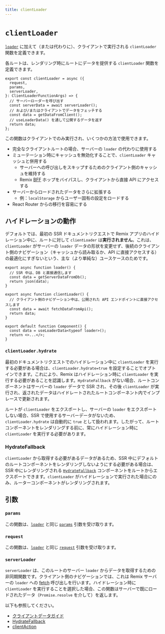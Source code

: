 ```yaml
---
title: clientLoader
---
```


# `clientLoader`

[`loader`][loader] に加えて（または代わりに）、クライアントで実行される `clientLoader` 関数を定義できます。

各ルートは、レンダリング時にルートにデータを提供する `clientLoader` 関数を定義できます。

```tsx
export const clientLoader = async ({
  request,
  params,
  serverLoader,
}: ClientLoaderFunctionArgs) => {
  // サーバーローダーを呼び出す
  const serverData = await serverLoader();
  // および/またはクライアントでデータをフェッチする
  const data = getDataFromClient();
  // useLoaderData() を通して公開するデータを返す
  return data;
};
```

この関数はクライアントでのみ実行され、いくつかの方法で使用できます。

- 完全なクライアントルートの場合、サーバーの `loader` の代わりに使用する
- ミューテーション時にキャッシュを無効化することで、`clientLoader` キャッシュと併用する
  - サーバーへの呼び出しをスキップするためのクライアント側のキャッシュを維持する
  - Remix [BFF][bff] ホップをバイパスし、クライアントから直接 API にアクセスする
- サーバーからロードされたデータをさらに拡張する
  - 例：`localStorage` からユーザー固有の設定をロードする
- React Router からの移行を容易にする

## ハイドレーションの動作

デフォルトでは、最初の SSR ドキュメントリクエストで Remix アプリのハイドレーション中に、ルートに対して `clientLoader` は**実行されません**。これは、`clientLoader` がサーバーの `loader` データの形状を変更せず、後続のクライアント側のナビゲーション（キャッシュから読み取るか、API に直接アクセスする）の最適化にすぎないという、主な（より単純な）ユースケースのためです。

```tsx
export async function loader() {
  // SSR 中は、DB と直接通信します
  const data = getServerDataFromDb();
  return json(data);
}

export async function clientLoader() {
  // クライアント側のナビゲーション中は、公開された API エンドポイントに直接アクセスします
  const data = await fetchDataFromApi();
  return data;
}

export default function Component() {
  const data = useLoaderData<typeof loader>();
  return <>...</>;
}
```

### `clientLoader.hydrate`

最初のドキュメントリクエストでのハイドレーション中に `clientLoader` を実行する必要がある場合は、`clientLoader.hydrate=true` を設定することでオプトインできます。これにより、Remix はハイドレーション時に `clientLoader` を実行する必要があることを認識します。`HydrateFallback` がない場合、ルートコンポーネントはサーバーの `loader` データで SSR され、その後 `clientLoader` が実行され、返されたデータはハイドレートされたルートコンポーネント内でインプレースで更新されます。

<docs-info>ルートが `clientLoader` をエクスポートし、サーバーの `loader` をエクスポートしない場合、SSR で使用するサーバーデータがないため、`clientLoader.hydrate` は自動的に `true` として扱われます。したがって、ルートコンポーネントをレンダリングする前に、常にハイドレーション時に `clientLoader` を実行する必要があります。</docs-info>

### HydrateFallback

`clientLoader` から取得する必要があるデータがあるため、SSR 中にデフォルトのルートコンポーネントをレンダリングしないようにする必要がある場合は、SSR 中にレンダリングされる [`HydrateFallback`][hydratefallback] コンポーネントをルートからエクスポートできます。`clientLoader` がハイドレーションで実行された場合にのみ、ルーターコンポーネントがレンダリングされます。

## 引数

### `params`

この関数は、[`loader`][loader] と同じ [`params`][loader-params] 引数を受け取ります。

### `request`

この関数は、[`loader`][loader] と同じ [`request`][loader-request] 引数を受け取ります。

### `serverLoader`

`serverLoader` は、このルートのサーバー `loader` からデータを取得するための非同期関数です。クライアント側のナビゲーションでは、これは Remix サーバーの `loader` への [fetch][fetch] 呼び出しを行います。ハイドレーション時に `clientLoader` を実行することを選択した場合、この関数はサーバーで既にロードされたデータ（`Promise.resolve` を介して）を返します。

以下も参照してください。

- [クライアントデータガイド][client-data-guide]
- [HydrateFallback][hydratefallback]
- [clientAction][clientaction]

[loader]: ./loader
[loader-params]: ./loader#params
[loader-request]: ./loader#request
[clientaction]: ./client-action
[hydratefallback]: ./hydrate-fallback
[bff]: ../guides/bff
[fetch]: https://developer.mozilla.org/ja/docs/Web/API/Fetch_API
[client-data-guide]: ../guides/client-data
